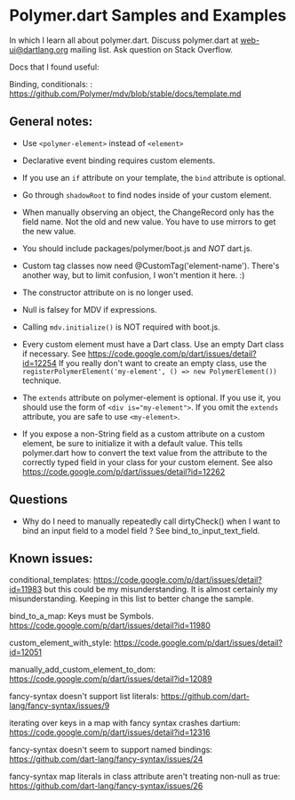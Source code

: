 # Polymer.dart Samples and Examples

In which I learn all about polymer.dart. Discuss polymer.dart at
web-ui@dartlang.org mailing list. Ask question on Stack Overflow.

Docs that I found useful:

Binding, conditionals:
: https://github.com/Polymer/mdv/blob/stable/docs/template.md

## General notes:

* Use `<polymer-element>` instead of `<element>`

* Declarative event binding requires custom elements.

* If you use an `if` attribute on your template, the `bind` attribute
  is optional.
  
* Go through `shadowRoot` to find nodes inside of your custom element.

* When manually observing an object, the ChangeRecord only has the field name.
  Not the old and new value. You have to use mirrors to get the new value.

* You should include packages/polymer/boot.js
  and *NOT* dart.js.
  
* Custom tag classes now need @CustomTag('element-name'). There's another
  way, but to limit confusion, I won't mention it here. :)
  
* The constructor attribute on <polymer-element> is no longer used.

* Null is falsey for MDV if expressions.

* Calling `mdv.initialize()` is NOT required with boot.js.

* Every custom element must have a Dart class. Use an empty Dart class
  if necessary. See https://code.google.com/p/dart/issues/detail?id=12254
  If you really don't want to create an empty class, use the
  `registerPolymerElement('my-element', () => new PolymerElement())`
  technique.
  
* The `extends` attribute on polymer-element is optional. If you use it,
  you should use the form of `<div is="my-element">`. If you omit the
  `extends` attribute, you are safe to use `<my-element>`.
  
* If you expose a non-String field as a custom attribute on a custom
  element, be sure to initialize it with a default value. This tells
  polymer.dart how to convert the text value from the attribute to the correctly
  typed field in your class for your custom element.
  See also https://code.google.com/p/dart/issues/detail?id=12262

## Questions
  
* Why do I need to manually repeatedly call dirtyCheck()
  when I want to bind an input field to a model field ?
  See bind_to_input_text_field.
  
## Known issues:

conditional_templates:
https://code.google.com/p/dart/issues/detail?id=11983 but this could be
my misunderstanding. It is almost certainly my misunderstanding. Keeping
in this list to better change the sample.

bind_to_a_map:
Keys must be Symbols. https://code.google.com/p/dart/issues/detail?id=11980

custom_element_with_style:
https://code.google.com/p/dart/issues/detail?id=12051

manually_add_custom_element_to_dom:
https://code.google.com/p/dart/issues/detail?id=12089

fancy-syntax doesn't support list literals:
https://github.com/dart-lang/fancy-syntax/issues/9

iterating over keys in a map with fancy syntax crashes dartium:
https://code.google.com/p/dart/issues/detail?id=12316

fancy-syntax doesn't seem to support named bindings:
https://github.com/dart-lang/fancy-syntax/issues/24

fancy-syntax map literals in class attribute aren't treating non-null as true:
https://github.com/dart-lang/fancy-syntax/issues/26
